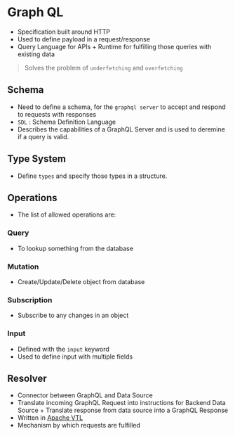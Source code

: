 
# Graph QL

- Specification built around HTTP
- Used to define payload in a request/response
- Query Language for APIs + Runtime for fulfilling those queries with existing data

> Solves the problem of `underfetching` and `overfetching`

## Schema

- Need to define a schema, for the `graphql server` to accept and respond to requests with responses 
- `SDL` : Schema Definition Language
- Describes the capabilities of a GraphQL Server and is used to deremine if a query is valid.

## Type System

- Define `types` and specify those types in a structure.

## Operations

- The list of allowed operations are:

### Query
- To lookup something from the database

### Mutation
- Create/Update/Delete object from database

### Subscription

- Subscribe to any changes in an object

### Input
- Defined with the `input` keyword
- Used to define input with multiple fields


## Resolver

- Connector between GraphQL and Data Source
- Translate incoming GraphQL Request into instructions for Backend Data Source + Translate response from data source into a GraphQL Response
- Written in [Apache VTL](./apache_vtl.md)
- Mechanism by which requests are fulfilled


